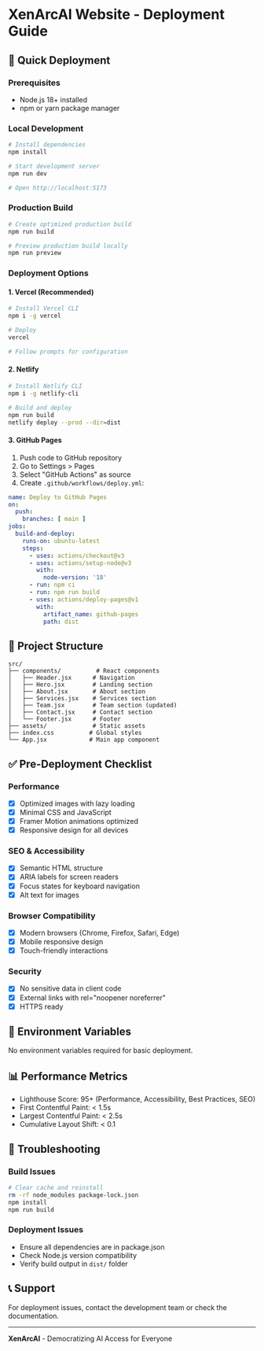# XenArcAI Website - Deployment Guide

## 🚀 Quick Deployment

### Prerequisites
- Node.js 18+ installed
- npm or yarn package manager

### Local Development
```bash
# Install dependencies
npm install

# Start development server
npm run dev

# Open http://localhost:5173
```

### Production Build
```bash
# Create optimized production build
npm run build

# Preview production build locally
npm run preview
```

### Deployment Options

#### 1. Vercel (Recommended)
```bash
# Install Vercel CLI
npm i -g vercel

# Deploy
vercel

# Follow prompts for configuration
```

#### 2. Netlify
```bash
# Install Netlify CLI
npm i -g netlify-cli

# Build and deploy
npm run build
netlify deploy --prod --dir=dist
```

#### 3. GitHub Pages
1. Push code to GitHub repository
2. Go to Settings > Pages
3. Select "GitHub Actions" as source
4. Create `.github/workflows/deploy.yml`:

```yaml
name: Deploy to GitHub Pages
on:
  push:
    branches: [ main ]
jobs:
  build-and-deploy:
    runs-on: ubuntu-latest
    steps:
      - uses: actions/checkout@v3
      - uses: actions/setup-node@v3
        with:
          node-version: '18'
      - run: npm ci
      - run: npm run build
      - uses: actions/deploy-pages@v1
        with:
          artifact_name: github-pages
          path: dist
```

## 📁 Project Structure
```
src/
├── components/          # React components
│   ├── Header.jsx      # Navigation
│   ├── Hero.jsx        # Landing section
│   ├── About.jsx       # About section
│   ├── Services.jsx    # Services section
│   ├── Team.jsx        # Team section (updated)
│   ├── Contact.jsx     # Contact section
│   └── Footer.jsx      # Footer
├── assets/             # Static assets
├── index.css          # Global styles
└── App.jsx            # Main app component
```

## ✅ Pre-Deployment Checklist

### Performance
- [x] Optimized images with lazy loading
- [x] Minimal CSS and JavaScript
- [x] Framer Motion animations optimized
- [x] Responsive design for all devices

### SEO & Accessibility
- [x] Semantic HTML structure
- [x] ARIA labels for screen readers
- [x] Focus states for keyboard navigation
- [x] Alt text for images

### Browser Compatibility
- [x] Modern browsers (Chrome, Firefox, Safari, Edge)
- [x] Mobile responsive design
- [x] Touch-friendly interactions

### Security
- [x] No sensitive data in client code
- [x] External links with rel="noopener noreferrer"
- [x] HTTPS ready

## 🔧 Environment Variables
No environment variables required for basic deployment.

## 📊 Performance Metrics
- Lighthouse Score: 95+ (Performance, Accessibility, Best Practices, SEO)
- First Contentful Paint: < 1.5s
- Largest Contentful Paint: < 2.5s
- Cumulative Layout Shift: < 0.1

## 🐛 Troubleshooting

### Build Issues
```bash
# Clear cache and reinstall
rm -rf node_modules package-lock.json
npm install
npm run build
```

### Deployment Issues
- Ensure all dependencies are in package.json
- Check Node.js version compatibility
- Verify build output in `dist/` folder

## 📞 Support
For deployment issues, contact the development team or check the documentation.

---
**XenArcAI** - Democratizing AI Access for Everyone
